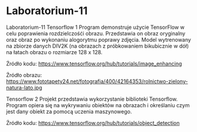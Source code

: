 # Laboratorium-11
Laboratorium-11
Tensorflow 1
Program demonstruje użycie TensorFlow w celu poprawienia rozdzielczośći obrazu. Przedstawia on obraz oryginalny oraz obraz po wykonaniu alogorytmu poprawy zdjęcia.
Model wytrenowany na zbiorze danych DIV2K (na obrazach z próbkowaniem bikubicznie w dół) na łatach obrazu o rozmiarze 128 x 128.

Źródło kodu: 
https://www.tensorflow.org/hub/tutorials/image_enhancing

Źródło obrazu: 
https://www.fototapety24.net/fotografia/400/42164353/rolnictwo-zielony-natura-lato.jpg

Tensorflow 2
Projekt przedstawia wykorzystanie biblioteki Tensorflow. Program opiera się na wykrywaniu obiektów na obrazach i określaniu czym jest dany obiekt za pomocą uczenia maszynowego.

Źródło kodu:
https://www.tensorflow.org/hub/tutorials/object_detection
